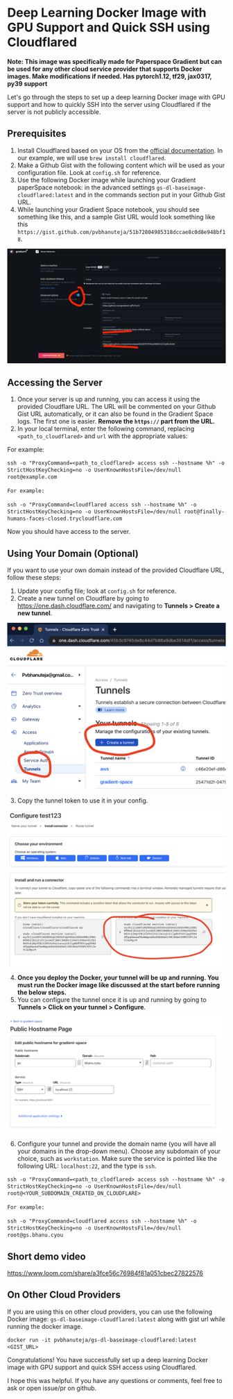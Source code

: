# Deep Learning Docker Image with GPU Support and Quick SSH using Cloudflared

**Note: This image was specifically made for Paperspace Gradient but can be used for any other cloud service provider that supports Docker images. Make modifications if needed. Has pytorch1.12, tf29, jax0317, py39 support**

Let's go through the steps to set up a deep learning Docker image with GPU support and how to quickly SSH into the server using Cloudflared if the server is not publicly accessible.

## Prerequisites

1. Install Cloudflared based on your OS from the [official documentation](https://developers.cloudflare.com/cloudflare-one/connections/connect-apps/install-and-setup/installation/). In our example, we will use `brew install cloudflared`.
2. Make a Github Gist with the following content which will be used as your configuration file. Look at `config.sh` for reference. 
3. Use the following Docker image while launching your Gradient paperSpace notebook: in the advanced settings `gs-dl-baseimage-cloudflared:latest` and in the commands section put in your Github Gist URL.
4. While launching your Gradient Space notebook, you should see something like this, and a sample Gist URL would look something like this `https://gist.github.com/pvbhanuteja/51b72804985318dccae8c0d8e948bf18`.

![Gradient Space Notebook](./images/grdient_dash.png)


## Accessing the Server

1. Once your server is up and running, you can access it using the provided Cloudflare URL. The URL will be commented on your Github Gist URL automatically, or it can also be found in the Gradient Space logs. The first one is easier. **Remove the `https://` part from the URL.**
2. In your local terminal, enter the following command, replacing `<path_to_cloudflared>` and `url` with the appropriate values:


For example:


```
ssh -o "ProxyCommand=<path_to_clodflared> access ssh --hostname %h" -o StrictHostKeyChecking=no -o UserKnownHostsFile=/dev/null root@example.com

For example:

ssh -o "ProxyCommand=cloudflared access ssh --hostname %h" -o StrictHostKeyChecking=no -o UserKnownHostsFile=/dev/null root@finally-humans-faces-closed.trycloudflare.com
```



Now you should have access to the server.

## Using Your Domain (Optional)

If you want to use your own domain instead of the provided Cloudflare URL, follow these steps:

1. Update your config file; look at `config.sh` for reference.
2. Create a new tunnel on Cloudflare by going to https://one.dash.cloudflare.com/ and navigating to **Tunnels > Create a new tunnel**.

![Create a new tunnel](./images/cloudflare_tunnels.png)

3. Copy the tunnel token to use it in your config.

![Copy tunnel token](./images/configure_tunnel_token.png)

4. **Once you deploy the Docker, your tunnel will be up and running. You must run the Docker image like discussed at the start before running the below steps.**
5. You can configure the tunnel once it is up and running by going to **Tunnels > Click on your tunnel > Configure**.

![Configure tunnel](./images/configure_tunnel.png)

6. Configure your tunnel and provide the domain name (you will have all your domains in the drop-down menu). Choose any subdomain of your choice, such as `workstation`. Make sure the service is pointed like the following URL: `localhost:22`, and the type is `ssh`.



```
ssh -o "ProxyCommand=<path_to_clodflared> access ssh --hostname %h" -o StrictHostKeyChecking=no -o UserKnownHostsFile=/dev/null root@<YOUR_SUBDOMAIN_CREATED_ON_CLOUDFLARE>

For example:

ssh -o "ProxyCommand=cloudflared access ssh --hostname %h" -o StrictHostKeyChecking=no -o UserKnownHostsFile=/dev/null root@gs.bhanu.cyou
```

## Short demo video 
https://www.loom.com/share/a3fce56c76984f81a051cbec27822576

## On Other Cloud Providers

If you are using this on other cloud providers, you can use the following Docker image: `gs-dl-baseimage-cloudflared:latest` along with gist url while running the docker image.

```
docker run -it pvbhanuteja/gs-dl-baseimage-cloudflared:latest <GIST_URL>
```


Congratulations! You have successfully set up a deep learning Docker image with GPU support and quick SSH access using Cloudflared.

I hope this was helpful. If you have any questions or comments, feel free to ask or open issue/pr on github.
